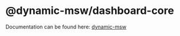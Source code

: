 # @dynamic-msw/dashboard-core

Documentation can be found here: [dynamic-msw](https://github.com/dynamicmsw/dynamic-msw/tree/main?tab=readme-ov-file#dynamic-mock-service-worker)
